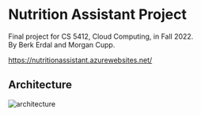 # Nutrition Assistant Project

Final project for CS 5412, Cloud Computing, in Fall 2022. \
By Berk Erdal and Morgan Cupp.

https://nutritionassistant.azurewebsites.net/

## Architecture
![architecture](https://user-images.githubusercontent.com/43970613/228040927-48e47506-f8aa-4146-af46-320d5013d8a3.png)
